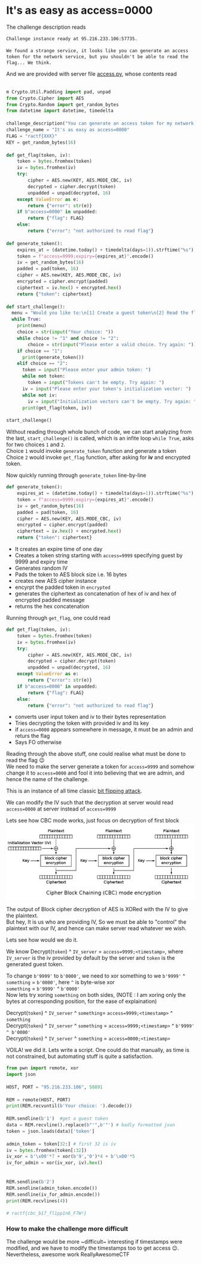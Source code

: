 # It's as easy as access=0000

The challenge description reads
```
Challenge instance ready at 95.216.233.106:57735.

We found a strange service, it looks like you can generate an access token for the network service, but you shouldn't be able to read the flag... We think.
```

And we are provided with server file [access.py](access.py), whose contents read
```python

m Crypto.Util.Padding import pad, unpad
from Crypto.Cipher import AES
from Crypto.Random import get_random_bytes
from datetime import datetime, timedelta

challenge_description("You can generate an access token for my network service, but you shouldn't be able to read the flag... I think.")
challenge_name = "It's as easy as access=0000"
FLAG = "ractf{XXX}"
KEY = get_random_bytes(16)

def get_flag(token, iv):
    token = bytes.fromhex(token)
    iv = bytes.fromhex(iv)
    try:
        cipher = AES.new(KEY, AES.MODE_CBC, iv)
        decrypted = cipher.decrypt(token)
        unpadded = unpad(decrypted, 16)
    except ValueError as e:
        return {"error": str(e)}
    if b"access=0000" in unpadded:
        return {"flag": FLAG}
    else:
        return {"error": "not authorized to read flag"}

def generate_token():
    expires_at = (datetime.today() + timedelta(days=1)).strftime("%s")
    token = f"access=9999;expiry={expires_at}".encode()
    iv = get_random_bytes(16)
    padded = pad(token, 16)
    cipher = AES.new(KEY, AES.MODE_CBC, iv)
    encrypted = cipher.encrypt(padded)
    ciphertext = iv.hex() + encrypted.hex()
    return {"token": ciphertext}

def start_challenge():
  menu = "Would you like to:\n[1] Create a guest token\n[2] Read the flag"
  while True:
    print(menu)
    choice = str(input("Your choice: "))
    while choice != "1" and choice != "2":
        choice = str(input("Please enter a valid choice. Try again: "))
    if choice == "1":
      print(generate_token())
    elif choice == "2":
      token = input("Please enter your admin token: ")
      while not token:
        token = input("Tokens can't be empty. Try again: ")
      iv = input("Please enter your token's initialization vector: ")
      while not iv:
        iv = input("Initialization vectors can't be empty. Try again: ")
      print(get_flag(token, iv))

start_challenge()
```
Without reading through whole bunch of code, we can start analyzing from the last, `start_challenge()` is called, which is an infite loop `while True`,
asks for two choices `1` and `2`.  
Choice `1` would invoke `generate_token` function and generate a token  
Choice `2` would invoke `get_flag` function, after asking for **iv** and encrypted token.  

Now quickly running through `generate_token` line-by-line
```python
def generate_token():
    expires_at = (datetime.today() + timedelta(days=1)).strftime("%s")
    token = f"access=9999;expiry={expires_at}".encode()
    iv = get_random_bytes(16)
    padded = pad(token, 16)
    cipher = AES.new(KEY, AES.MODE_CBC, iv)
    encrypted = cipher.encrypt(padded)
    ciphertext = iv.hex() + encrypted.hex()
    return {"token": ciphertext}
```
  * It creates an expire time of one day
  * Creates a token string starting with `access=9999` specifying guest by 9999 and expiry time
  * Generates random IV
  * Pads the token to AES block size i.e. 16 bytes
  * creates new AES cipher instance
  * encyrpt the padded token in `encrypted`
  * generates the ciphertext as concatenation of hex of iv and hex of encrypted padded message
  * returns the hex concatenation

Running through `get_flag`, one could read
```python
def get_flag(token, iv):
    token = bytes.fromhex(token)
    iv = bytes.fromhex(iv)
    try:
        cipher = AES.new(KEY, AES.MODE_CBC, iv)
        decrypted = cipher.decrypt(token)
        unpadded = unpad(decrypted, 16)
    except ValueError as e:
        return {"error": str(e)}
    if b"access=0000" in unpadded:
        return {"flag": FLAG}
    else:
        return {"error": "not authorized to read flag"}
```
  * converts user input token and iv to their bytes representation
  * Tries decrypting the token with provided iv and its key
  * if `access=0000` appears somewhere in message, it must be an admin and returs the flag
  * Says FO otherwise

Reading through the above stuff, one could realise what must be done to read the flag :wink:  
We need to make the server generate a token for `access=9999` and somehow change it to `access=0000` and fool it into believing that we are admin, and hence the name of the challenge.

This is an instance of all time classic [bit flipping attack](https://en.wikipedia.org/wiki/Bit-flipping_attack).

We can modify the IV such that the decryption at server would read `access=0000` at server instead of `access=9999`

Lets see how CBC mode works, just focus on decryption of first block
![](CBC_MODE.png)

The output of Block cipher decryption of AES is XORed with the IV to give the plaintext.  
But hey, It is us who are providing IV, So we must be able to "control" the plaintext with our IV, and hence can make server read whatever we wish. 

Lets see how would we do it.

We know Decrypt(`token`) ^ `IV_server` = `access=9999;<timestamp>`, where `IV_server` is the iv provided by default by the server and `token` is the generated guest token.

To change `b'9999'` to `b'0000'`, we need to xor something to we
`b'9999'` ^ `something` = `b'0000'`, here `^` is byte-wise xor  
`something` = `b'9999'` ^ `b'0000'`  
Now lets try xoring `something` on both sides, (NOTE : I am xoring only the bytes at corresponding position, for the ease of explaination)     

Decrypt(`token`) ^ `IV_server` ^ `something`= `access=9999;<timestamp>` ^ `something`  
Decrypt(`token`) ^ `IV_server` ^ `something` = `access=9999;<timestamp>` ^ `b'9999' ^ b'0000'`  
Decrypt(`token`) ^ `IV_server` ^ `something` = `access=0000;<timestamp>`

VOILA! we did it. Lets write a script.
One could do that manually, as time is not constrained, but automating stuff is quite a satisfaction.

```python
from pwn import remote, xor
import json

HOST, PORT = "95.216.233.106", 58891

REM = remote(HOST, PORT)
print(REM.recvuntil(b'Your choice: ').decode())

REM.sendline(b'1')  #get a guest token
data = REM.recvline().replace(b"'",b'"') # badly formatted json
token = json.loads(data)['token']

admin_token = token[32:] # first 32 is iv
iv = bytes.fromhex(token[:32])
iv_xor = b'\x00'*7 + xor(b'9','0')*4 + b'\x00'*5
iv_for_admin = xor(iv_xor, iv).hex()


REM.sendline(b'2')
REM.sendline(admin_token.encode())
REM.sendline(iv_for_admin.encode())
print(REM.recvlines(4))

# ractf{cbc_b17_fl1pp1n6_F7W!}
```

### How to make the challenge more difficult
The challenge would be more ~difficult~ interesting if timestamps were modified, and we have to modify the timestamps too to get access :wink:.  
Nevertheless, awesome work ReallyAwesomeCTF
